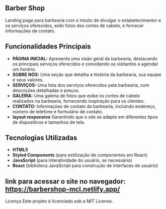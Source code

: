 ## Barber Shop
Landing page para barbearia com o intuito de divulgar o estabelecimentor e os  serviços oferecidos, exibi fotos dos cortes de cabelo, e fornecer informações de contato.

## Funcionalidades Principais
- **PÁGINA INICIAL:** Apresenta uma visão geral da barbearia, destacando os principais serviços oferecidos e convidando os visitantes a agendar um horário.
- **SOBRE NÓS:** Uma seção que detalha a história da barbearia, sua equipe e seus valores.
- **SERVIÇOS:** Uma lista dos serviços oferecidos pela barbearia, com descrições detalhadas e preços.
- **GALERIA:** Uma galeria de fotos que exibe os cortes de cabelo realizados na barbearia, fornecendo inspiração para os clientes.
- **CONTATO:** Informações de contato da barbearia, incluindo endereço, número de telefone e formulário de contato.
- **layout responsivo** Garantindo que o site se adapte em diferentes tipos de dispositivos e tamanhos de tela.

## Tecnologias Utilizadas
- **HTML5**
- **Styled Components** (para estilização de componentes em React)
- **JavaScript** (para interatividade do usuário, se necessário)
- **React** (biblioteca JavaScript para construção de interfaces de usuário)
## link para acessar o site no navegador: https://barbershop-mcl.netlify.app/





Licença
Este projeto é licenciado sob a MIT License.
